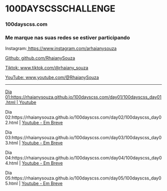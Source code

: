 <h1>100DAYSCSSCHALLENGE</h1>
<h3>100dayscss.com</h3>

<h3>Me marque nas suas redes se estiver participando</h3>
<p>Instagram:<a href='https://www.instagram.com/arhaianysouza'> https://www.instagram.com/arhaianysouza</p>
<p>Github: <a href='https://github.com/RhaianySouza'>github.com/RhaianySouza</p>
<p>Tiktok: <a href='https://www.tiktok.com/@rhaiany_souza'>www.tiktok.com/@rhaiany_souza</p>
<p>YouTube: <a href='www.youtube.com/@RhaianySouza'>www.youtube.com/@RhaianySouza</p>
<hr/>
<p>Dia 01:https://rhaianysouza.github.io/100dayscss.com/day01/100dayscss_day01.html | <a href='https://www.youtube.com/watch?v=okJQ8a8C-TA'>Youtube</a></p>
<p>Dia 02:https://rhaianysouza.github.io/100dayscss.com/day02/100dayscss_day02.html | <a href='www.youtube.com/@RhaianySouza'>Youtube - Em Breve</a></p>
<p>Dia 03:https://rhaianysouza.github.io/100dayscss.com/day03/100dayscss_day03.html | <a href='www.youtube.com/@RhaianySouza'>Youtube - Em Breve</a></p>
<p>Dia 04:https://rhaianysouza.github.io/100dayscss.com/day04/100dayscss_day04.html | <a href='www.youtube.com/@RhaianySouza'>Youtube - Em Breve</a></p>
<p>Dia 05:https://rhaianysouza.github.io/100dayscss.com/day05/100dayscss_day05.html | <a href='www.youtube.com/@RhaianySouza'>Youtube - Em Breve</a></p>
